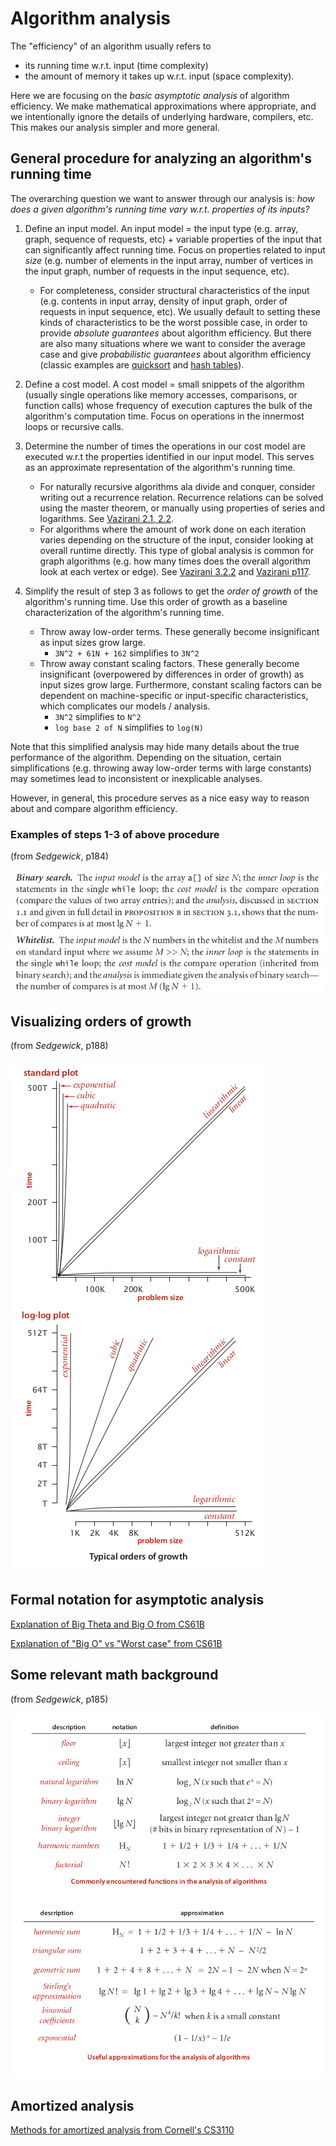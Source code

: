 # Algorithm analysis

The "efficiency" of an algorithm usually refers to
- its running time w.r.t. input (time complexity)
- the amount of memory it takes up w.r.t. input (space complexity).

Here we are focusing on the *basic asymptotic analysis* of algorithm efficiency. We make mathematical approximations where appropriate, and we intentionally ignore the details of underlying hardware, compilers, etc. This makes our analysis simpler and more general.


## General procedure for analyzing an algorithm's running time

The overarching question we want to answer through our analysis is: *how does a given algorithm's running time vary w.r.t. properties of its inputs?*

1. Define an input model. An input model = the input type (e.g. array, graph, sequence of requests, etc) + variable properties of the input that can significantly affect running time. Focus on properties related to input *size* (e.g. number of elements in the input array, number of vertices in the input graph, number of requests in the input sequence, etc).
    - For completeness, consider structural characteristics of the input (e.g. contents in input array, density of input graph, order of requests in input sequence, etc). We usually default to setting these kinds of characteristics to be the worst possible case, in order to provide *absolute guarantees* about algorithm efficiency. But there are also many situations where we want to consider the average case and give *probabilistic guarantees* about algorithm efficiency (classic examples are [quicksort](https://en.wikipedia.org/wiki/Quicksort) and [hash tables](https://en.wikipedia.org/wiki/Hash_table)).

2. Define a cost model. A cost model = small snippets of the algorithm (usually single operations like memory accesses, comparisons, or function calls) whose frequency of execution captures the bulk of the algorithm's computation time. Focus on operations in the innermost loops or recursive calls.

3. Determine the number of times the operations in our cost model are executed w.r.t the properties identified in our input model. This serves as an approximate representation of the algorithm's running time.
    - For naturally recursive algorithms ala divide and conquer, consider writing out a recurrence relation. Recurrence relations can be solved using the master theorem, or manually using properties of series and logarithms. See [Vazirani 2.1, 2.2](https://people.eecs.berkeley.edu/~vazirani/algorithms/chap2.pdf).
    - For algorithms where the amount of work done on each iteration varies depending on the structure of the input, consider looking at overall runtime directly. This type of global analysis is common for graph algorithms (e.g. how many times does the overall algorithm look at each vertex or edge). See [Vazirani 3.2.2](https://people.eecs.berkeley.edu/~vazirani/algorithms/chap3.pdf) and [Vazirani p117](https://people.eecs.berkeley.edu/~vazirani/algorithms/chap4.pdf).

4. Simplify the result of step 3 as follows to get the *order of growth* of the algorithm's running time. Use this order of growth as a baseline characterization of the algorithm's running time.
    - Throw away low-order terms. These generally become insignificant as input sizes grow large.
        - ```3N^2 + 61N + 162``` simplifies to ```3N^2```
    - Throw away constant scaling factors. These generally become insignificant (overpowered by differences in order of growth) as input sizes grow large. Furthermore, constant scaling factors can be dependent on machine-specific or input-specific characteristics, which complicates our models / analysis.
        - ```3N^2``` simplifies to ```N^2```
        - ```log base 2 of N``` simplifies to ```log(N)```

Note that this simplified analysis may hide many details about the true performance of the algorithm. Depending on the situation, certain simplifications (e.g. throwing away low-order terms with large constants) may sometimes lead to inconsistent or inexplicable analyses.

However, in general, this procedure serves as a nice easy way to reason about and compare algorithm efficiency.


### Examples of steps 1-3 of above procedure

(from *Sedgewick*, p184)

![procedure-example.png](assets/images/01_analysis/procedure-example.png)


## Visualizing orders of growth

(from *Sedgewick*, p188)

![visualizing-orders.png](assets/images/01_analysis/visualizing-orders.png)


## Formal notation for asymptotic analysis

[Explanation of Big Theta and Big O from CS61B](https://www.youtube.com/watch?v=CGdubALgQw4&list=PL8FaHk7qbOD4oAdQOZ765z6aeqyKs2593&index=8)

[Explanation of "Big O" vs "Worst case" from CS61B](https://www.youtube.com/watch?v=0SCtnf84QrI&list=PL8FaHk7qbOD41EHkD7CgQuRw1jpH_Fv7-&index=4)


## Some relevant math background

(from *Sedgewick*, p185)

![relevant-math.png](assets/images/01_analysis/relevant-math.png)


## Amortized analysis

[Methods for amortized analysis from Cornell's CS3110](https://www.cs.cornell.edu/courses/cs3110/2011sp/Lectures/lec20-amortized/amortized.htm)
